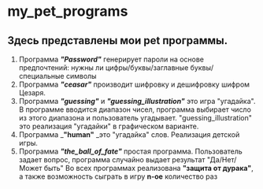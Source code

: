 # my_pet_programs
## Здесь представлены мои pet программы. 
1. Программа _**"Password"**_ генерирует пароли на основе предпочтений: нужны ли цифры/буквы/заглавные буквы/специальные символы
2. Программа _**"ceasar"**_ производит шифровку и дешифровку шифром Цезаря. 
3. Программа _**"guessing"**_ и _**"guessing_illustration"**_ это игра "угадайка". В программе вводится диапазон чисел, программа выбирает число из этого диапазона и пользователь угадывает. "guessing_illustration" это реализация "угадайки" в графическом варианте. 
4. Программа _**"human"** _это "угадайка" слов. Реализация детской игры. 
5. Программа _**"the_ball_of_fate"**_ проcтая программа. Пользователь задает вопрос, программа случайно выдает результат "Да/Нет/Может быть"
Во всех программах реализована **"защита от дурака"**, а также возможность сыграть в игру **n-ое** количество раз 
